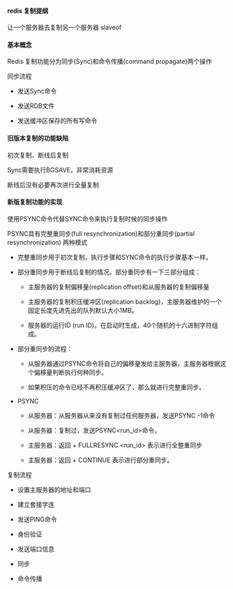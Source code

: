 

#### redis 复制提纲

让一个服务器去复制另一个服务器 slaveof

#### 基本概念

Redis 复制功能分为同步(Sync)和命令传播(command propagate)两个操作

同步流程

* 发送Sync命令

* 发送RDB文件

* 发送缓冲区保存的所有写命令


#### 旧版本复制的功能缺陷

初次复制、断线后复制

Sync需要执行BGSAVE，非常消耗资源

断线后没有必要再次进行全量复制

#### 新版复制功能的实现

使用PSYNC命令代替SYNC命令来执行复制时候的同步操作

PSYNC具有完整重同步(full resynchronization)和部分重同步(partial resynchronization) 两种模式

* 完整重同步用于初次复制，执行步骤和SYNC命令的执行步骤基本一样。

* 部分重同步用于断线后复制的情况。部分重同步有一下三部分组成：

    * 主服务器的复制偏移量(replication offset)和从服务器的复制偏移量

    * 主服务器的复制积压缓冲区(replication backlog)，主服务器维护的一个固定长度先进先出的队列默认大小1MB。

    * 服务器的运行ID (run ID)，在启动时生成，40个随机的十六进制字符组成。

* 部分重同步的流程：

    * 从服务器通过PSYNC命令将自己的偏移量发给主服务器，主服务器根据这个偏移量判断执行何种同步。

    * 如果积压的命令已经不再积压缓冲区了，那么就进行完整重同步。

* PSYNC

    * 从服务器：从服务器从来没有复制过任何服务器，发送PSYNC -1命令

    * 从服务器：复制过，发送PSYNC<run_id><offset>命令，

    * 主服务器：返回 + FULLRESYNC <run_id><offset> 表示进行全整重同步

    * 主服务器：返回 + CONTINUE 表示进行部分重同步。

复制流程

* 设置主服务器的地址和端口

* 建立套接字连

* 发送PING命令

* 身份验证

* 发送端口信息

* 同步

* 命令传播
